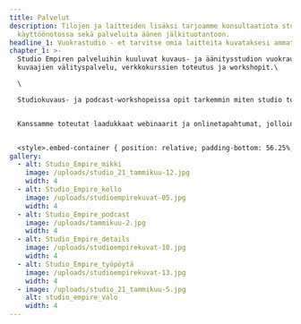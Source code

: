 ```yaml
---
title: Palvelut
description: Tilojen ja laitteiden lisäksi tarjoamme konsultaatiota studion
  käyttöönotossa sekä palveluita äänen jälkituotantoon.
headline_1: Vuokrastudio - et tarvitse omia laitteita kuvataksesi ammattimaisesti!
chapter_1: >-
  Studio Empiren palveluihin kuuluvat kuvaus- ja äänitysstudion vuokraus,
  kuvaajien välityspalvelu, verkkokurssien toteutus ja workshopit.\

  \

  Studiokuvaus- ja podcast-workshopeissa opit tarkemmin miten studio toimii kuvauksiin ja äänityksiin. Katso tarkemmat tiedot sekä hinnoittelu [Workshopit-sivulta](/palvelut/workshopit).


  Kanssamme toteutat laadukkaat webinaarit ja onlinetapahtumat, jolloin yksikään osallistuja ei huonon kuvan tai äänen takia poistu linjoilta!


  <style>.embed-container { position: relative; padding-bottom: 56.25%; height: 0; overflow: hidden; max-width: 100%; } .embed-container iframe, .embed-container object, .embed-container embed { position: absolute; top: 0; left: 0; width: 100%; height: 100%; }</style><div class='embed-container'><iframe src="https://www.youtube.com/embed/s2Q6iyLoZrY" frameborder='0' allowfullscreen></iframe></div>
gallery:
  - alt: Studio_Empire_mikki
    image: /uploads/studio_21_tammikuu-12.jpg
    width: 4
  - alt: Studio_Empire_kello
    image: /uploads/studioempirekuvat-05.jpg
    width: 4
  - alt: Studio_Empire_podcast
    image: /uploads/tammikuu-2.jpg
    width: 4
  - alt: Studio_Empire_details
    image: /uploads/studioempirekuvat-10.jpg
    width: 4
  - alt: Studio_Empire_työpöytä
    image: /uploads/studioempirekuvat-13.jpg
    width: 4
  - image: /uploads/studio_21_tammikuu-5.jpg
    alt: studio_empire_valo
    width: 4
---
```

